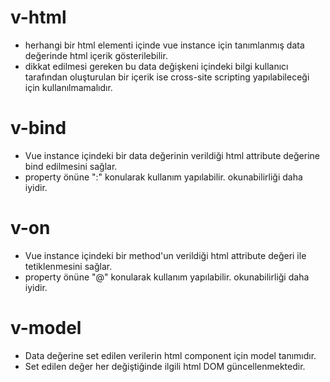 # **v-html**
- herhangi bir html elementi içinde vue instance için tanımlanmış data değerinde html içerik gösterilebilir.
- dikkat edilmesi gereken bu data değişkeni içindeki bilgi kullanıcı tarafından oluşturulan bir içerik ise cross-site scripting yapılabileceği için kullanılmamalıdır.

# **v-bind**
- Vue instance içindeki bir data değerinin verildiği html attribute değerine bind edilmesini sağlar.
- property önüne ":" konularak kullanım yapılabilir. okunabilirliği daha iyidir.

# **v-on**
- Vue instance içindeki bir method'un verildiği html attribute değeri ile tetiklenmesini sağlar.
- property önüne "@" konularak kullanım yapılabilir. okunabilirliği daha iyidir.

# **v-model**
- Data değerine set edilen verilerin html component için model tanımıdır.
- Set edilen değer her değiştiğinde ilgili html DOM güncellenmektedir.
